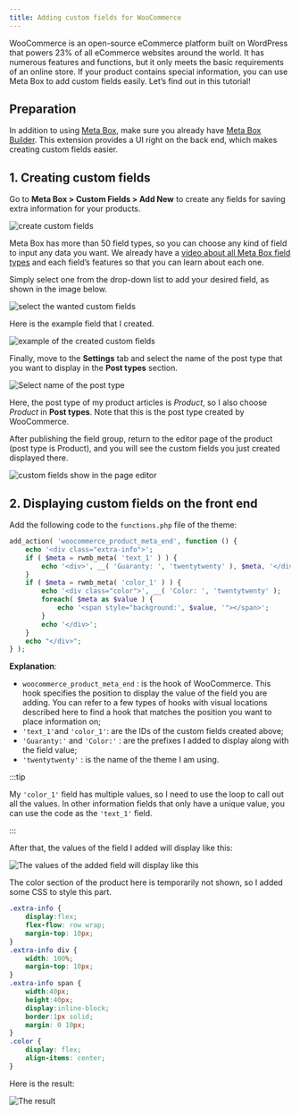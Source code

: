 ```yaml
---
title: Adding custom fields for WooCommerce
---
```


WooCommerce is an open-source eCommerce platform built on WordPress that powers 23% of all eCommerce websites around the world. It has numerous features and functions, but it only meets the basic requirements of an online store. If your product contains special information, you can use Meta Box to add custom fields easily. Let’s find out in this tutorial!

## Preparation

In addition to using [Meta Box](https://metabox.io/), make sure you already have [Meta Box Builder](https://metabox.io/plugins/meta-box-builder/). This extension provides a UI right on the back end, which makes creating custom fields easier.

## 1. Creating custom fields

Go to **Meta Box > Custom Fields > Add New** to create any fields for saving extra information for your products.

![create custom fields](https://i.imgur.com/5BklrEY.png)

Meta Box has more than 50 field types, so you can choose any kind of field to input any data you want. We already have a [video about all Meta Box field types](https://www.youtube.com/watch?v=WWeaM5vIAwM) and each field’s features so that you can learn about each one.

Simply select one from the drop-down list to add your desired field, as shown in the image below.

![select the wanted custom fields](https://i.imgur.com/jgHdO0x.png)

Here is the example field that I created.

![example of the created custom fields](https://i.imgur.com/Qgr9zEl.png)

Finally, move to the **Settings** tab and select the name of the post type that you want to display in the **Post types** section.

![Select name of the post type](https://i.imgur.com/Z1TSPTs.png)

Here, the post type of my product articles is *Product*, so I also choose *Product* in **Post types**. Note that this is the post type created by WooCommerce.

After publishing the field group, return to the editor page of the product (post type is Product), and you will see the custom fields you just created displayed there.

![custom fields show in the page editor](https://i.imgur.com/p0B7u59.png)

## 2. Displaying custom fields on the front end

Add the following code to the `functions.php` file of the theme:

```php
add_action( 'woocommerce_product_meta_end', function () {
    echo '<div class="extra-info">';
    if ( $meta = rwmb_meta( 'text_1' ) ) {
        echo '<div>', __( 'Guaranty: ', 'twentytwenty' ), $meta, '</div>';
    }
    if ( $meta = rwmb_meta( 'color_1' ) ) {
        echo '<div class="color">', __( 'Color: ', 'twentytwenty' );
        foreach( $meta as $value ) {
            echo '<span style="background:', $value, '"></span>';
        }
        echo '</div>';
    }
    echo "</div>";
} );
```

**Explanation**:

* `woocommerce_product_meta_end` : is the hook of WooCommerce. This hook specifies the position to display the value of the field you are adding. You can refer to a few types of hooks with visual locations described here to find a hook that matches the position you want to place information on;
* `'text_1'`and `'color_1'`: are the IDs of the custom fields created above;
* `'Guaranty:'` and `'Color:'` : are the prefixes I added to display along with the field value;
* `'twentytwenty'` : is the name of the theme I am using.

:::tip

My `'color_1'` field has multiple values, so I need to use the loop to call out all the values. In other information fields that only have a unique value, you can use the code as the `'text_1'` field.

:::

After that, the values of the field I added will display like this:

![The values of the added field will display like this](https://i.imgur.com/vIQpq2n.png)

The color section of the product here is temporarily not shown, so I added some CSS to style this part.

```css
.extra-info {
    display:flex;
    flex-flow: row wrap;
    margin-top: 10px;
}
.extra-info div {
    width: 100%;
    margin-top: 10px;
}
.extra-info span {
    width:40px;
    height:40px;
    display:inline-block;
    border:1px solid;
    margin: 0 10px;
}
.color {
    display: flex;
    align-items: center;
}
```

Here is the result:

![The result](https://i.imgur.com/0xVlFOM.png)
